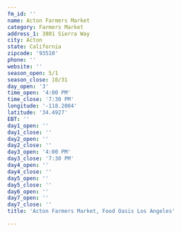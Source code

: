```yaml
---
fm_id: ''
name: Acton Farmers Market
category: Farmers Market
address_1: 3801 Sierra Way
city: Acton
state: California
zipcode: '93510'
phone: ''
website: ''
season_open: 5/1
season_close: 10/31
day_open: '3'
time_open: '4:00 PM'
time_close: '7:30 PM'
longitude: '-118.2004'
latitude: '34.4927'
EBT: ''
day1_open: ''
day1_close: ''
day2_open: ''
day2_close: ''
day3_open: '4:00 PM'
day3_close: '7:30 PM'
day4_open: ''
day4_close: ''
day5_open: ''
day5_close: ''
day6_open: ''
day7_open: ''
day7_close: ''
title: 'Acton Farmers Market, Food Oasis Los Angeles'

---
```


